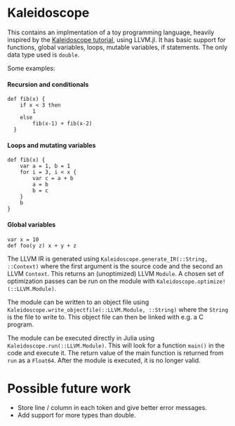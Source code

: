 # Kaleidoscope

This contains an implmentation of a toy programming language, heavily inspired by the [Kaleidoscope tutorial](https://llvm.org/docs/tutorial/), using LLVM.jl.
It has basic support for functions, global variables, loops, mutable variables, if statements. The only data type used is `double`.


Some examples:

#### Recursion and conditionals

```
def fib(x) {
    if x < 3 then
        1
    else
        fib(x-1) + fib(x-2)
  }
```

#### Loops and mutating variables
```
def fib(x) {
    var a = 1, b = 1
    for i = 3, i < x {
        var c = a + b
        a = b
        b = c
    }
    b
}
```

#### Global variables

```
var x = 10
def foo(y z) x + y + z
```

The LLVM IR is generated using `Kaleidoscope.generate_IR(::String, ::Context)` where the first argument is the source code and the second an LLVM `Context`.
This returns an (unoptimized) LLVM `Module`. A chosen set of optimization passes can be run on the module with `Kaleidoscope.optimize!(::LLVM.Module)`.

The module can be written to an object file using `Kaleidoscope.write_objectfile(::LLVM.Module, ::String)` where the `String` is the file to write to.
This object file can then be linked with e.g. a C program.

The module can be executed directly in Julia using `Kaleidoscope.run(::LLVM.Module)`. This will look for a function `main()` in the code and execute it. The return value of the main function is returned from `run` as a `Float64`. After the module is executed, it is no longer valid.

# Possible future work

* Store line / column in each token and give better error messages.
* Add support for more types than double.
